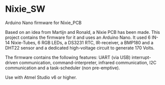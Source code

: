# Nixie_SW
Arduino Nano firmware for Nixie_PCB

Based on an idea from Martijn and Ronald, a Nixie PCB has been made. This project contains the firmware for it and uses an Arduino Nano. It used 6 IN-14 Nixie-Tubes, 6 RGB LEDs, a DS3231 RTC, IR-receiver, a BMP180 and a DHT22 sensor and a dedicated high-voltage circuit to generate 170 Volts.

The firmware contains the following features: UART (via USB) interrupt-driven communication, command-interpreter, infrared communication, I2C communication and a task-scheduler (non pre-emptive).

Use with Atmel Studio v6 or higher.
